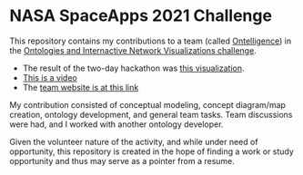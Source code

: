 # NASA SpaceApps 2021 Challenge

This repository contains my contributions to a team (called [Ontelligence](https://2021.spaceappschallenge.org/challenges/statements/ontologies-and-interactive-network-visualizations/teams/ontelligence/project)) in the [Ontologies and Internactive Network Visualizations challenge](https://2021.spaceappschallenge.org/challenges/statements/ontologies-and-interactive-network-visualizations/details).

- The result of the two-day hackathon was [this visualization](https://wayward710.github.io/Ontelligence/Ontelligence/public/).
- [This is a video](https://drive.google.com/file/d/1m0xOtQulx-ukgtmy0BmQIa_8xMARwsli/view)
- The [team website is at this link](https://ontelligence.cloud/index.html) 

My contribution consisted of conceptual modeling, concept diagram/map creation, ontology development, and general team tasks. 
Team discussions were had, and I worked with another ontology developer.

Given the volunteer nature of the activity, and while under need of opportunity, this repository is created in the hope of finding a work or study opportunity and thus may serve as a pointer from a resume.

